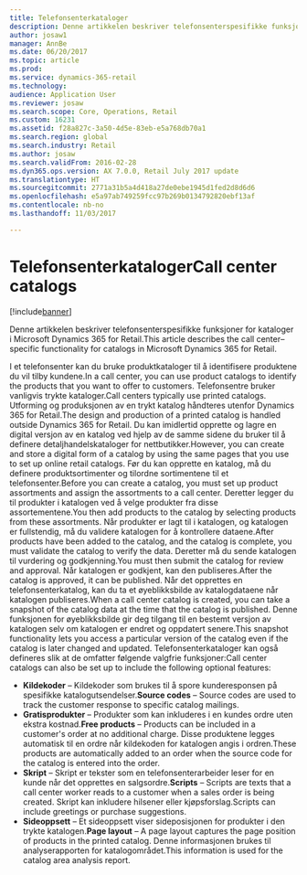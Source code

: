 ```yaml
---
title: Telefonsenterkataloger
description: Denne artikkelen beskriver telefonsenterspesifikke funksjoner for kataloger i Microsoft Dynamics 365 for Retail.
author: josaw1
manager: AnnBe
ms.date: 06/20/2017
ms.topic: article
ms.prod: 
ms.service: dynamics-365-retail
ms.technology: 
audience: Application User
ms.reviewer: josaw
ms.search.scope: Core, Operations, Retail
ms.custom: 16231
ms.assetid: f28a827c-3a50-4d5e-83eb-e5a768db70a1
ms.search.region: global
ms.search.industry: Retail
ms.author: josaw
ms.search.validFrom: 2016-02-28
ms.dyn365.ops.version: AX 7.0.0, Retail July 2017 update
ms.translationtype: HT
ms.sourcegitcommit: 2771a31b5a4d418a27de0ebe1945d1fed2d8d6d6
ms.openlocfilehash: e5a97ab749259fcc97b269b0134792820ebf13af
ms.contentlocale: nb-no
ms.lasthandoff: 11/03/2017

---
```


# <a name="call-center-catalogs"></a><span data-ttu-id="e28d9-103">Telefonsenterkataloger</span><span class="sxs-lookup"><span data-stu-id="e28d9-103">Call center catalogs</span></span>

[!include[banner](includes/banner.md)]


<span data-ttu-id="e28d9-104">Denne artikkelen beskriver telefonsenterspesifikke funksjoner for kataloger i Microsoft Dynamics 365 for Retail.</span><span class="sxs-lookup"><span data-stu-id="e28d9-104">This article describes the call center–specific functionality for catalogs in Microsoft Dynamics 365 for Retail.</span></span>

<span data-ttu-id="e28d9-105">I et telefonsenter kan du bruke produktkataloger til å identifisere produktene du vil tilby kundene.</span><span class="sxs-lookup"><span data-stu-id="e28d9-105">In a call center, you can use product catalogs to identify the products that you want to offer to customers.</span></span> <span data-ttu-id="e28d9-106">Telefonsentre bruker vanligvis trykte kataloger.</span><span class="sxs-lookup"><span data-stu-id="e28d9-106">Call centers typically use printed catalogs.</span></span> <span data-ttu-id="e28d9-107">Utforming og produksjonen av en trykt katalog håndteres utenfor Dynamics 365 for Retail.</span><span class="sxs-lookup"><span data-stu-id="e28d9-107">The design and production of a printed catalog is handled outside Dynamics 365 for Retail.</span></span> <span data-ttu-id="e28d9-108">Du kan imidlertid opprette og lagre en digital versjon av en katalog ved hjelp av de samme sidene du bruker til å definere detaljhandelskataloger for nettbutikker.</span><span class="sxs-lookup"><span data-stu-id="e28d9-108">However, you can create and store a digital form of a catalog by using the same pages that you use to set up online retail catalogs.</span></span> <span data-ttu-id="e28d9-109">Før du kan opprette en katalog, må du definere produktsortimenter og tilordne sortimentene til et telefonsenter.</span><span class="sxs-lookup"><span data-stu-id="e28d9-109">Before you can create a catalog, you must set up product assortments and assign the assortments to a call center.</span></span> <span data-ttu-id="e28d9-110">Deretter legger du til produkter i katalogen ved å velge produkter fra disse assortementene.</span><span class="sxs-lookup"><span data-stu-id="e28d9-110">You then add products to the catalog by selecting products from these assortments.</span></span> <span data-ttu-id="e28d9-111">Når produkter er lagt til i katalogen, og katalogen er fullstendig, må du validere katalogen for å kontrollere dataene.</span><span class="sxs-lookup"><span data-stu-id="e28d9-111">After products have been added to the catalog, and the catalog is complete, you must validate the catalog to verify the data.</span></span> <span data-ttu-id="e28d9-112">Deretter må du sende katalogen til vurdering og godkjenning.</span><span class="sxs-lookup"><span data-stu-id="e28d9-112">You must then submit the catalog for review and approval.</span></span> <span data-ttu-id="e28d9-113">Når katalogen er godkjent, kan den publiseres.</span><span class="sxs-lookup"><span data-stu-id="e28d9-113">After the catalog is approved, it can be published.</span></span> <span data-ttu-id="e28d9-114">Når det opprettes en telefonsenterkatalog, kan du ta et øyeblikksbilde av katalogdataene når katalogen publiseres.</span><span class="sxs-lookup"><span data-stu-id="e28d9-114">When a call center catalog is created, you can take a snapshot of the catalog data at the time that the catalog is published.</span></span> <span data-ttu-id="e28d9-115">Denne funksjonen for øyeblikksbilde gir deg tilgang til en bestemt versjon av katalogen selv om katalogen er endret og oppdatert senere.</span><span class="sxs-lookup"><span data-stu-id="e28d9-115">This snapshot functionality lets you access a particular version of the catalog even if the catalog is later changed and updated.</span></span> <span data-ttu-id="e28d9-116">Telefonsenterkataloger kan også defineres slik at de omfatter følgende valgfrie funksjoner:</span><span class="sxs-lookup"><span data-stu-id="e28d9-116">Call center catalogs can also be set up to include the following optional features:</span></span>

-   <span data-ttu-id="e28d9-117">**Kildekoder** – Kildekoder som brukes til å spore kunderesponsen på spesifikke katalogutsendelser.</span><span class="sxs-lookup"><span data-stu-id="e28d9-117">**Source codes** – Source codes are used to track the customer response to specific catalog mailings.</span></span>
-   <span data-ttu-id="e28d9-118">**Gratisprodukter** – Produkter som kan inkluderes i en kundes ordre uten ekstra kostnad.</span><span class="sxs-lookup"><span data-stu-id="e28d9-118">**Free products** – Products can be included in a customer's order at no additional charge.</span></span> <span data-ttu-id="e28d9-119">Disse produktene legges automatisk til en ordre når kildekoden for katalogen angis i ordren.</span><span class="sxs-lookup"><span data-stu-id="e28d9-119">These products are automatically added to an order when the source code for the catalog is entered into the order.</span></span>
-   <span data-ttu-id="e28d9-120">**Skript** – Skript er tekster som en telefonsenterarbeider leser for en kunde når det opprettes en salgsordre.</span><span class="sxs-lookup"><span data-stu-id="e28d9-120">**Scripts** – Scripts are texts that a call center worker reads to a customer when a sales order is being created.</span></span> <span data-ttu-id="e28d9-121">Skript kan inkludere hilsener eller kjøpsforslag.</span><span class="sxs-lookup"><span data-stu-id="e28d9-121">Scripts can include greetings or purchase suggestions.</span></span>
-   <span data-ttu-id="e28d9-122">**Sideoppsett** – Et sideoppsett viser sideposisjonen for produkter i den trykte katalogen.</span><span class="sxs-lookup"><span data-stu-id="e28d9-122">**Page layout** – A page layout captures the page position of products in the printed catalog.</span></span> <span data-ttu-id="e28d9-123">Denne informasjonen brukes til analyserapporten for katalogområdet.</span><span class="sxs-lookup"><span data-stu-id="e28d9-123">This information is used for the catalog area analysis report.</span></span>






